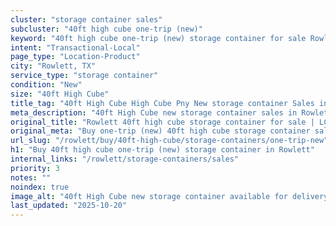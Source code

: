 ```yaml
---
cluster: "storage container sales"
subcluster: "40ft high cube one-trip (new)"
keyword: "40ft high cube one-trip (new) storage container for sale Rowlett, TX"
intent: "Transactional-Local"
page_type: "Location-Product"
city: "Rowlett, TX"
service_type: "storage container"
condition: "New"
size: "40ft High Cube"
title_tag: "40ft High Cube High Cube Pny New storage container Sales in Rowlett | LC Container"
meta_description: "40ft High Cube new storage container sales in Rowlett. High cube containers with extra height. Fast delivery, competitive pricing. Serving storage containers area. Quote ID: PSU. Call (214) 524-4168 for your free quote today."
original_title: "Rowlett 40ft high cube storage container for sale | LC"
original_meta: "Buy one-trip (new) 40ft high cube storage container sale with local delivery in Rowlett, TX. LC Container — local Since 2003. Request a fast quote today."
url_slug: "/rowlett/buy/40ft-high-cube/storage-containers/one-trip-new"
h1: "Buy 40ft high cube one-trip (new) storage container in Rowlett"
internal_links: "/rowlett/storage-containers/sales"
priority: 3
notes: ""
noindex: true
image_alt: "40ft High Cube new storage container available for delivery in Rowlett"
last_updated: "2025-10-20"
---
```


<!-- TODO: Add unique city/inventory copy, images, and internal links here. -->
